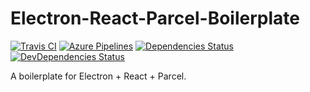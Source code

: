 # Electron-React-Parcel-Boilerplate
[![Travis CI](https://img.shields.io/travis/shamofu/electron-react-parcel-boilerplate/master.svg?label=Travis%20CI&style=flat-square)](https://travis-ci.org/shamofu/electron-react-parcel-boilerplate)
[![Azure Pipelines](https://img.shields.io/badge/dynamic/json.svg?label=Azure%20Pipelines&url=https%3A%2F%2Fdev.azure.com%2Fshamofu%2Felectron-react-parcel-boilerplate%2F_apis%2Fbuild%2Flatest%2Fshamofu.electron-react-parcel-boilerplate%3FbranchName%3Dmaster&query=%24.result&style=flat-square)](https://dev.azure.com/shamofu/electron-react-parcel-boilerplate/_build/latest?definitionId=9)
[![Dependencies Status](https://img.shields.io/david/shamofu/electron-react-parcel-boilerplate.svg?style=flat-square)](https://david-dm.org/shamofu/electron-react-parcel-boilerplate)
[![DevDependencies Status](https://img.shields.io/david/dev/shamofu/electron-react-parcel-boilerplate.svg?style=flat-square)](https://david-dm.org/shamofu/electron-react-parcel-boilerplate?type=dev)

A boilerplate for Electron + React + Parcel.
